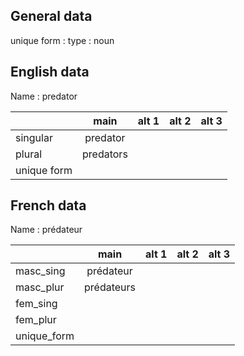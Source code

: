 ## General data

unique form :
type : noun

## English data

Name : predator

|             |   main    | alt 1 | alt 2 | alt 3 |
| :---------- | :-------: | :---: | :---: | ----- |
| singular    | predator  |       |       |       |
| plural      | predators |       |       |       |
| unique form |           |       |       |       |

## French data

Name : prédateur

|             |    main    | alt 1 | alt 2 | alt 3 |
| :---------- | :--------: | :---: | :---: | :---: |
| masc_sing   | prédateur  |       |       |       |
| masc_plur   | prédateurs |       |       |       |
| fem_sing    |            |       |       |       |
| fem_plur    |            |       |       |       |
| unique_form |            |       |       |       |


